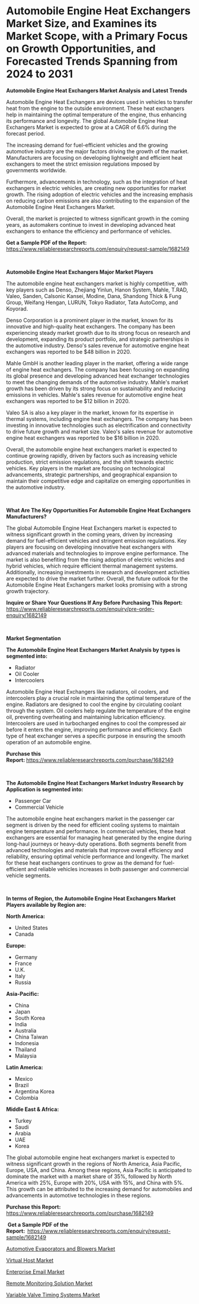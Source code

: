 <p><h1>Automobile Engine Heat Exchangers Market Size, and Examines its Market Scope, with a Primary Focus on Growth Opportunities, and Forecasted Trends Spanning from 2024 to 2031</h1></p><p><strong>Automobile Engine Heat Exchangers Market Analysis and Latest Trends</strong></p>
<p><p>Automobile Engine Heat Exchangers are devices used in vehicles to transfer heat from the engine to the outside environment. These heat exchangers help in maintaining the optimal temperature of the engine, thus enhancing its performance and longevity. The global Automobile Engine Heat Exchangers Market is expected to grow at a CAGR of 6.6% during the forecast period. </p><p>The increasing demand for fuel-efficient vehicles and the growing automotive industry are the major factors driving the growth of the market. Manufacturers are focusing on developing lightweight and efficient heat exchangers to meet the strict emission regulations imposed by governments worldwide. </p><p>Furthermore, advancements in technology, such as the integration of heat exchangers in electric vehicles, are creating new opportunities for market growth. The rising adoption of electric vehicles and the increasing emphasis on reducing carbon emissions are also contributing to the expansion of the Automobile Engine Heat Exchangers Market.</p><p>Overall, the market is projected to witness significant growth in the coming years, as automakers continue to invest in developing advanced heat exchangers to enhance the efficiency and performance of vehicles.</p></p>
<p><strong>Get a Sample PDF of the Report:&nbsp;</strong> <a href="https://www.reliableresearchreports.com/enquiry/request-sample/1682149">https://www.reliableresearchreports.com/enquiry/request-sample/1682149</a></p>
<p>&nbsp;</p>
<p><strong>Automobile Engine Heat Exchangers Major Market Players</strong></p>
<p><p>The automobile engine heat exchangers market is highly competitive, with key players such as Denso, Zhejiang Yinlun, Hanon System, Mahle, T.RAD, Valeo, Sanden, Calsonic Kansei, Modine, Dana, Shandong Thick & Fung Group, Weifang Hengan, LURUN, Tokyo Radiator, Tata AutoComp, and Koyorad.</p><p>Denso Corporation is a prominent player in the market, known for its innovative and high-quality heat exchangers. The company has been experiencing steady market growth due to its strong focus on research and development, expanding its product portfolio, and strategic partnerships in the automotive industry. Denso's sales revenue for automotive engine heat exchangers was reported to be $48 billion in 2020.</p><p>Mahle GmbH is another leading player in the market, offering a wide range of engine heat exchangers. The company has been focusing on expanding its global presence and developing advanced heat exchanger technologies to meet the changing demands of the automotive industry. Mahle's market growth has been driven by its strong focus on sustainability and reducing emissions in vehicles. Mahle's sales revenue for automotive engine heat exchangers was reported to be $12 billion in 2020.</p><p>Valeo SA is also a key player in the market, known for its expertise in thermal systems, including engine heat exchangers. The company has been investing in innovative technologies such as electrification and connectivity to drive future growth and market size. Valeo's sales revenue for automotive engine heat exchangers was reported to be $16 billion in 2020.</p><p>Overall, the automobile engine heat exchangers market is expected to continue growing rapidly, driven by factors such as increasing vehicle production, strict emission regulations, and the shift towards electric vehicles. Key players in the market are focusing on technological advancements, strategic partnerships, and geographical expansion to maintain their competitive edge and capitalize on emerging opportunities in the automotive industry.</p></p>
<p>&nbsp;</p>
<p><strong>What Are The Key Opportunities For Automobile Engine Heat Exchangers Manufacturers?</strong></p>
<p><p>The global Automobile Engine Heat Exchangers market is expected to witness significant growth in the coming years, driven by increasing demand for fuel-efficient vehicles and stringent emission regulations. Key players are focusing on developing innovative heat exchangers with advanced materials and technologies to improve engine performance. The market is also benefiting from the rising adoption of electric vehicles and hybrid vehicles, which require efficient thermal management systems. Additionally, increasing investments in research and development activities are expected to drive the market further. Overall, the future outlook for the Automobile Engine Heat Exchangers market looks promising with a strong growth trajectory.</p></p>
<p><strong>Inquire or Share Your Questions If Any Before Purchasing This Report:</strong> <a href="https://www.reliableresearchreports.com/enquiry/pre-order-enquiry/1682149">https://www.reliableresearchreports.com/enquiry/pre-order-enquiry/1682149</a></p>
<p>&nbsp;</p>
<p><strong>Market Segmentation</strong></p>
<p><strong>The Automobile Engine Heat Exchangers Market Analysis by types is segmented into:</strong></p>
<p><ul><li>Radiator</li><li>Oil Cooler</li><li>Intercoolers</li></ul></p>
<p><p>Automobile Engine Heat Exchangers like radiators, oil coolers, and intercoolers play a crucial role in maintaining the optimal temperature of the engine. Radiators are designed to cool the engine by circulating coolant through the system. Oil coolers help regulate the temperature of the engine oil, preventing overheating and maintaining lubrication efficiency. Intercoolers are used in turbocharged engines to cool the compressed air before it enters the engine, improving performance and efficiency. Each type of heat exchanger serves a specific purpose in ensuring the smooth operation of an automobile engine.</p></p>
<p><strong>Purchase this Report:&nbsp;</strong><a href="https://www.reliableresearchreports.com/purchase/1682149">https://www.reliableresearchreports.com/purchase/1682149</a></p>
<p>&nbsp;</p>
<p><strong>The Automobile Engine Heat Exchangers Market Industry Research by Application is segmented into:</strong></p>
<p><ul><li>Passenger Car</li><li>Commercial Vehicle</li></ul></p>
<p><p>The automobile engine heat exchangers market in the passenger car segment is driven by the need for efficient cooling systems to maintain engine temperature and performance. In commercial vehicles, these heat exchangers are essential for managing heat generated by the engine during long-haul journeys or heavy-duty operations. Both segments benefit from advanced technologies and materials that improve overall efficiency and reliability, ensuring optimal vehicle performance and longevity. The market for these heat exchangers continues to grow as the demand for fuel-efficient and reliable vehicles increases in both passenger and commercial vehicle segments.</p></p>
<p>&nbsp;</p>
<p><strong>In terms of Region, the Automobile Engine Heat Exchangers Market Players available by Region are:</strong></p>
<p>
    <p> <strong> North America: </strong>
        <ul>
            <li>United States</li>
            <li>Canada</li>
        </ul>
        </p> 
    <p> <strong> Europe: </strong>
        <ul>
            <li>Germany</li>
            <li>France</li>
            <li>U.K.</li>
            <li>Italy</li>
            <li>Russia</li>
        </ul>
        </p> 
    <p> <strong> Asia-Pacific: </strong>
        <ul>
            <li>China</li>
            <li>Japan</li>
            <li>South Korea</li>
            <li>India</li>
            <li>Australia</li>
            <li>China Taiwan</li>
            <li>Indonesia</li>
            <li>Thailand</li>
            <li>Malaysia</li>
        </ul>
        </p> 
    <p> <strong> Latin America: </strong>
        <ul>
            <li>Mexico</li>
            <li>Brazil</li>
            <li>Argentina Korea</li>
            <li>Colombia</li>
        </ul>
        </p> 
    <p> <strong> Middle East & Africa: </strong>
        <ul>
            <li>Turkey</li>
            <li>Saudi</li>
            <li>Arabia</li>
            <li>UAE</li>
            <li>Korea</li>
        </ul>
    </p>
    </p>
<p><p>The global automobile engine heat exchangers market is expected to witness significant growth in the regions of North America, Asia Pacific, Europe, USA, and China. Among these regions, Asia Pacific is anticipated to dominate the market with a market share of 35%, followed by North America with 25%, Europe with 20%, USA with 15%, and China with 5%. This growth can be attributed to the increasing demand for automobiles and advancements in automotive technologies in these regions.</p></p>
<p><strong>Purchase this Report: </strong><a href="https://www.reliableresearchreports.com/purchase/1682149">https://www.reliableresearchreports.com/purchase/1682149</a></p>
<p>&nbsp;<strong>Get a Sample PDF of the Report:&nbsp;&nbsp;</strong><a href="https://www.reliableresearchreports.com/enquiry/request-sample/1682149">https://www.reliableresearchreports.com/enquiry/request-sample/1682149</a></p>
<p><strong></strong></p>
<p><p><a href="https://github.com/yemakinde/Market-Research-Report-List-1/blob/main/automotive-evaporators-and-blowers-market.md">Automotive Evaporators and Blowers Market</a></p><p><a href="https://medium.com/@bradomar67436/virtual-host-market-share-evolution-and-market-growth-trends-2024-2031-3465cda5f861">Virtual Host Market</a></p><p><a href="https://medium.com/@elizabethalexander97/enterprise-email-market-trends-forecast-and-competitive-analysis-to-2031-523fb6c1d19f">Enterprise Email Market</a></p><p><a href="https://medium.com/@bradomar67436/remote-monitoring-solution-market-the-key-to-successful-business-strategy-forecast-till-2031-1b7621e64132">Remote Monitoring Solution Market</a></p><p><a href="https://github.com/jsmusil/Market-Research-Report-List-2/blob/main/variable-valve-timing-systems-market.md">Variable Valve Timing Systems Market</a></p></p>